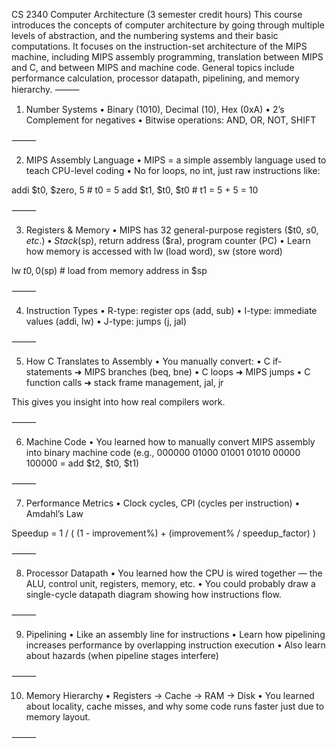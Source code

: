 CS 2340 Computer Architecture (3 semester credit hours) This course introduces the concepts of computer architecture by going through multiple levels of abstraction, and the numbering systems and their basic computations. It focuses on the instruction-set architecture of the MIPS machine, including MIPS assembly programming, translation between MIPS and C, and between MIPS and machine code. General topics include performance calculation, processor datapath, pipelining, and memory hierarchy.
⸻

1. Number Systems
   • Binary (1010), Decimal (10), Hex (0xA)
   • 2’s Complement for negatives
   • Bitwise operations: AND, OR, NOT, SHIFT

⸻

2. MIPS Assembly Language
   • MIPS = a simple assembly language used to teach CPU-level coding
   • No for loops, no int, just raw instructions like:

addi $t0, $zero, 5 # t0 = 5
add $t1, $t0, $t0 # t1 = 5 + 5 = 10

⸻

3. Registers & Memory
   • MIPS has 32 general-purpose registers ($t0, $s0, etc.)
	•	Stack ($sp), return address ($ra), program counter (PC)
   • Learn how memory is accessed with lw (load word), sw (store word)

lw $t0, 0($sp) # load from memory address in $sp

⸻

4. Instruction Types
   • R-type: register ops (add, sub)
   • I-type: immediate values (addi, lw)
   • J-type: jumps (j, jal)

⸻

5. How C Translates to Assembly
   • You manually convert:
   • C if-statements ➜ MIPS branches (beq, bne)
   • C loops ➜ MIPS jumps
   • C function calls ➜ stack frame management, jal, jr

This gives you insight into how real compilers work.

⸻

6. Machine Code
   • You learned how to manually convert MIPS assembly into binary machine code (e.g., 000000 01000 01001 01010 00000 100000 = add $t2, $t0, $t1)

⸻

7. Performance Metrics
   • Clock cycles, CPI (cycles per instruction)
   • Amdahl’s Law

Speedup = 1 / ( (1 - improvement%) + (improvement% / speedup_factor) )

⸻

8. Processor Datapath
   • You learned how the CPU is wired together — the ALU, control unit, registers, memory, etc.
   • You could probably draw a single-cycle datapath diagram showing how instructions flow.

⸻

9. Pipelining
   • Like an assembly line for instructions
   • Learn how pipelining increases performance by overlapping instruction execution
   • Also learn about hazards (when pipeline stages interfere)

⸻

10. Memory Hierarchy
    • Registers → Cache → RAM → Disk
    • You learned about locality, cache misses, and why some code runs faster just due to memory layout.

⸻
